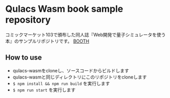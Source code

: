 # Qulacs Wasm book sample repository

コミックマーケット103で頒布した同人誌『Web開発で量子シミュレータを使う本』のサンプルリポジトリです。
[BOOTH](https://iwanuki.booth.pm/items/5463739)

## How to use

- qulacs-wasmをcloneし、ソースコードからビルドします
- qulacs-wasmと同じディレクトリにこのリポジトリをcloneします
- `$ npm install && npm run build` を実行します
- `$ npm run start` を実行します
